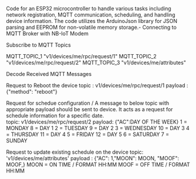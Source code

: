 Code for an ESP32 microcontroller to handle various tasks including network registration, MQTT communication, scheduling, and handling device information. The code utilizes the ArduinoJson library for JSON parsing and EEPROM for non-volatile memory storage.- Connecting to MQTT Broker with NB-IoT Modem

Subscribe to MQTT Topics
  
  MQTT_TOPIC_1 "v1/devices/me/rpc/request/1"
  MQTT_TOPIC_2 "v1/devices/me/rpc/request/2"
  MQTT_TOPIC_3 "v1/devices/me/attributes"

Decode Received MQTT Messages
  
  Request to Reboot the device
  topic : v1/devices/me/rpc/request/1
  payload : {"method": "reboot"}

  Request for schedue configuration / A message to below topic with appropriate payload should be sent to device. It acts as a request for schedule information for a specific date.  
   topic: v1/devices/me/rpc/request/2
   payload: {"AC":DAY OF THE WEEK}
  1 = MONDAY            8 = DAY 1
  2 = TUESDAY           9 = DAY 2
  3 = WEDNESDAY         10 = DAY 3
  4 = THURSDAY          11 = DAY 4
  5 = FRIDAY            12 = DAY 5
  6 = SATURDAY
  7 = SUNDAY

  Request to update existing schedule on the device
  topic: 'v1/devices/me/attributes'
  payload : {"AC": 1,"MOON": MOON, "MOOF": MOOF,}
  MOON = ON TIME / FORMAT HH:MM
  MOOF = OFF TIME / FORMAT HH:MM
